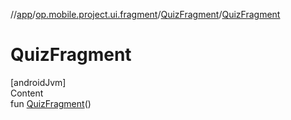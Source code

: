 //[app](../../../index.md)/[op.mobile.project.ui.fragment](../index.md)/[QuizFragment](index.md)/[QuizFragment](-quiz-fragment.md)



# QuizFragment  
[androidJvm]  
Content  
fun [QuizFragment](-quiz-fragment.md)()  



